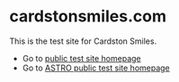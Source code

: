 # cardstonsmiles.com

This is the test site for Cardston Smiles.

- Go to [public test site homepage](https://crazy4groovy.github.io/cardstonsmiles-website/public/)
- Go to [ASTRO public test site homepage](https://crazy4groovy.github.io/cardstonsmiles-website/astro/dist/)
